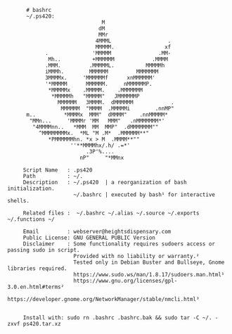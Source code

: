           # bashrc
          ~/.ps420:  
                                  M                            
                                 dM                            
                                 MMr                           
                                4MMML                  .       
                                MMMMM.                xf       
                .              'MMMMM               .MM-       
                 Mh..          +MMMMMM            .MMMM        
                .MMM.         .MMMMML.          MMMMMh        
                iMMMh.        MMMMMM         MMMMMMM         
                3MMMMx.     'MMMMMMf      xnMMMMMM'         
                '*MMMMM      MMMMMM.     nMMMMMMP.          
                 *MMMMMx    .MMMMM.    .MMMMMMM            
                  *MMMMMh   "MMMMM"   JMMMMMMP             
                    MMMMMM   3MMMM.  dMMMMMM            .  
                     MMMMMM  "MMMM  .MMMMMi        .nnMP"  
          m..         *MMMMx  MMM"  dMMMM"    .nnMMMMM*   
           "MMn...     'MMMMr 'MM   MMM"   .nMMMMMMM*'     
            "4MMMMnn..   *MMM  MM  MMP"  .dMMMMMMM""       
              ^MMMMMMMMx.  *ML "M .M*  .MMMMMM**"         
                 *PMMMMMMhn. *x > M  .MMMM**""             
                        ''**MMMMhx/.h/ .=*'                    
                             .3P'%....                     
                           nP"     "*MMnx    

         Script Name   : .ps420
         Path          : ~/.                                                       
         Description   : ~/.ps420  | a reorganization of bash initialization.
                         ~/.bashrc | executed by bash¹ for interactive shells.  

         Related files :  ~/.bashrc ~/.alias ~/.source ~/.exports ~/.functions ~/ 

         Email         : webserver@heightsdispensary.com 
         Public License: GNU GENERAL PUBLIC Version
         Disclaimer    : Some functionality requires sudoers access or passing sudo in script.
                         Provided with no liability or warranty.² 
                         Tested only in Debian Buster and Bullseye, Gnome libraries required.                      
                         https://www.sudo.ws/man/1.8.17/sudoers.man.html¹
                         https://www.gnu.org/licenses/gpl-3.0.en.html#terms² 
                         https://developer.gnome.org/NetworkManager/stable/nmcli.html³


         Install with: sudo rn .bashrc .bashrc.bak && sudo tar -C ~/. -zxvf ps420.tar.xz




